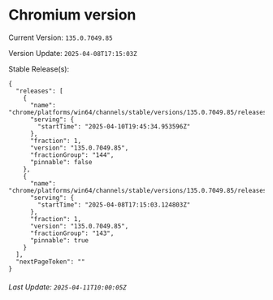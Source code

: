# Chromium version

Current Version: `135.0.7049.85`

Version Update: `2025-04-08T17:15:03Z`

Stable Release(s):
```
{
  "releases": [
    {
      "name": "chrome/platforms/win64/channels/stable/versions/135.0.7049.85/releases/1744314334",
      "serving": {
        "startTime": "2025-04-10T19:45:34.953596Z"
      },
      "fraction": 1,
      "version": "135.0.7049.85",
      "fractionGroup": "144",
      "pinnable": false
    },
    {
      "name": "chrome/platforms/win64/channels/stable/versions/135.0.7049.85/releases/1744132503",
      "serving": {
        "startTime": "2025-04-08T17:15:03.124803Z"
      },
      "fraction": 1,
      "version": "135.0.7049.85",
      "fractionGroup": "143",
      "pinnable": true
    }
  ],
  "nextPageToken": ""
}
```

###### Last Update: `2025-04-11T10:00:05Z`
        